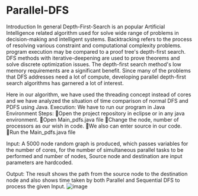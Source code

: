 # Parallel-DFS

Introduction
In general Depth-First-Search is an popular Artificial Intelligence related algorithm used for solve wide range of problems in decision-making and intelligent systems. Backtracking refers to the process of resolving various constraint and computational complexity problems. program execution may be compared to a proof tree's depth-first search. DFS methods with iterative-deepening are used to prove theorems and solve discrete optimization issues. The depth-first search method's low memory requirements are a significant benefit. Since many of the problems that DFS addresses need a lot of compute, developing parallel depth-first search algorithms has garnered a lot of interest.

Here in our algorithm, we have used the threading concept instead of cores and we have analyzed the situation of time comparison of normal DFS and PDFS using Java.
Execution:
	We have to run our program in Java Environment
Steps:
Open the project repository in eclipse or in any java environment.
Open Main_pdfs.java file
Change the node, number of processors as our wish in code.
We also can enter source in our code.
Run the Main_pdfs.java file

Input:
A 5000 node random graph is produced, which passes variables for the number of cores, for the number of simultaneous parallel tasks to be performed and number of nodes, Source node and destination are input parameters are hardcoded.





Output:
The result shows the path from the source node to the destination node and also shows time taken by both Parallel and Sequential DFS to process the given Input.
 ![image](https://user-images.githubusercontent.com/101539639/205505363-ed13e32b-748a-4c6d-83db-c37bd1f69ef4.png)
